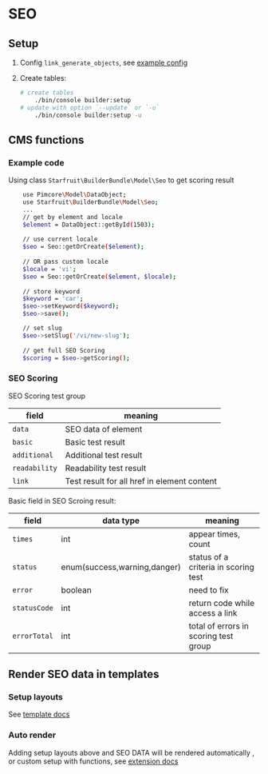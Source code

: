 # SEO

## Setup

1. Config `link_generate_objects`, see [example config](../config/pimcore/starfruit_builder.yaml)

2. Create tables:

    ```bash
    # create tables
        ./bin/console builder:setup
    # update with option `--update` or `-u`
        ./bin/console builder:setup -u
    ```

## CMS functions

### Example code

Using class `Starfruit\BuilderBundle\Model\Seo` to get scoring result

```bash
    use Pimcore\Model\DataObject;
    use Starfruit\BuilderBundle\Model\Seo;
    ...
    // get by element and locale
    $element = DataObject::getById(1503);
    
    // use current locale
    $seo = Seo::getOrCreate($element);
    
    // OR pass custom locale
    $locale = 'vi';
    $seo = Seo::getOrCreate($element, $locale);
    
    // store keyword
    $keyword = 'car';
    $seo->setKeyword($keyword);
    $seo->save();

    // set slug
    $seo->setSlug('/vi/new-slug');
    
    // get full SEO Scoring
    $scoring = $seo->getScoring();
```

### SEO Scoring

SEO Scoring test group

| field | meaning |
| ------------ | ------------ |
| `data` | SEO data of element |
| `basic` | Basic test result |
| `additional` | Additional test result |
| `readability` | Readability test result |
| `link` | Test result for all href in element content |

Basic field in SEO Scroing result:

| field | data type | meaning |
| ------------ | ------------ | ------------ |
| `times` | int | appear times, count |
| `status` | enum(success,warning,danger) | status of a criteria in scoring test |
| `error` | boolean | need to fix |
| `statusCode` | int | return code while access a link |
| `errorTotal` | int | total of errors in scoring test group |

## Render SEO data in templates

### Setup layouts

See [template docs](TEMPLATE.md)

### Auto render

Adding setup layouts above and SEO DATA will be rendered automatically , or custom setup with functions, see [extension docs](EXTENSION.md)
